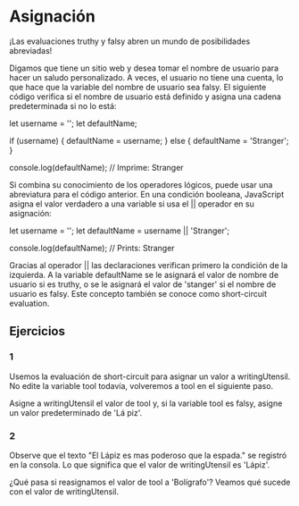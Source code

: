 # Asignación

¡Las evaluaciones truthy y falsy abren un mundo de posibilidades abreviadas!

Digamos que tiene un sitio web y desea tomar el nombre de usuario para hacer un saludo personalizado. A veces, el usuario no tiene una cuenta, lo que hace que la variable del nombre de usuario sea falsy. El siguiente código verifica si el nombre de usuario está definido y asigna una cadena predeterminada si no lo está:

let username = '';
let defaultName;
 
if (username) {
  defaultName = username;
} else {
  defaultName = 'Stranger';
}
 
console.log(defaultName); // Imprime: Stranger

Si combina su conocimiento de los operadores lógicos, puede usar una abreviatura para el código anterior. En una condición booleana, JavaScript asigna el valor verdadero a una variable si usa el || operador en su asignación:

let username = '';
let defaultName = username || 'Stranger';
 
console.log(defaultName); // Prints: Stranger 

 Gracias al operador || las declaraciones verifican primero la condición de la izquierda. A la variable defaultName se le asignará el valor de nombre de usuario si es truthy, o se le asignará el valor de 'stanger' si el nombre de usuario es falsy. Este concepto también se conoce como short-circuit evaluation.

 ## Ejercicios

 ### 1

Usemos la evaluación de short-circuit para asignar un valor a writingUtensil. No edite la variable tool todavía, volveremos a tool en el siguiente paso.

Asigne a writingUtensil el valor de tool y, si la variable tool es falsy, asigne un valor predeterminado de 'Lá piz'.

### 2

Observe que el texto "El Lápiz es mas poderoso que la espada." se registró en la consola. Lo que significa que el valor de writingUtensil es 'Lápiz'.

¿Qué pasa si reasignamos el valor de tool a 'Bolígrafo'? Veamos qué sucede con el valor de writingUtensil.